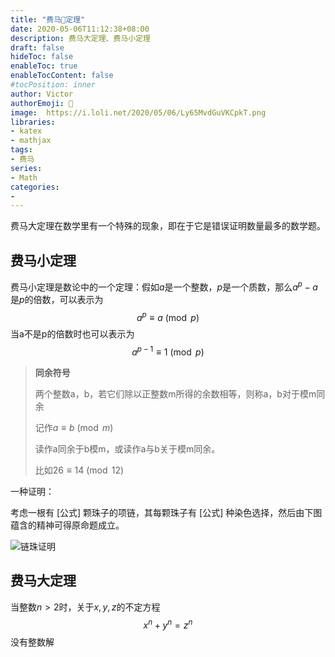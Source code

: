 ```yaml
---
title: "费马🦓定理"
date: 2020-05-06T11:12:38+08:00
description: 费马大定理、费马小定理
draft: false
hideToc: false
enableToc: true
enableTocContent: false
#tocPosition: inner
author: Victor
authorEmoji: 👻
image:  https://i.loli.net/2020/05/06/Ly65MvdGuVKCpkT.png
libraries:
- katex
- mathjax
tags:
- 费马
series:
- Math
categories:
-
---
```




费马大定理在数学里有一个特殊的现象，即在于它是错误证明数量最多的数学题。

<!--more-->

## 费马小定理



费马小定理是数论中的一个定理：假如$a$是一个整数，$p$是一个质数，那么$a^{p}-a$是$p$的倍数，可以表示为
$$
a^{p} \equiv a \pmod p
$$
当a不是p的倍数时也可以表示为
$$
a^{p-1} \equiv 1 \pmod p
$$

> **同余符号**
>
> 两个整数a，b，若它们除以正整数m所得的余数相等，则称a，b对于模m同余
>
> 记作$a \equiv b\pmod {m}$
>
> 读作a同余于b模m，或读作a与b关于模m同余。
>
> 比如$26 \equiv 14 \pmod{12}$



一种证明：

考虑一根有 [公式] 颗珠子的项链，其每颗珠子有 [公式] 种染色选择，然后由下图蕴含的精神可得原命题成立。

![链珠证明](https://i.loli.net/2020/05/06/V9LG7FPJDdT8WUl.png)

## 费马大定理

当整数$n>2$时，关于$x, y, z$的不定方程
$$
x^{n} + y^{n} = z^{n}
$$
没有整数解